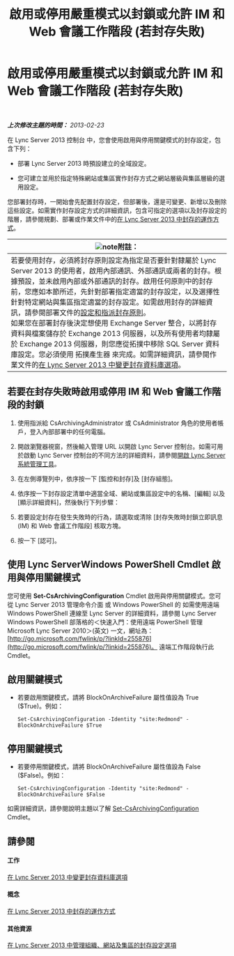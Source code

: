 ﻿---
title: 啟用或停用嚴重模式以封鎖或允許 IM 和 Web 會議工作階段 (若封存失敗)
TOCTitle: 啟用或停用嚴重模式以封鎖或允許 IM 和 Web 會議工作階段 (若封存失敗)
ms:assetid: fafdcd2e-b778-4ed5-a25f-09208aa3b699
ms:mtpsurl: https://technet.microsoft.com/zh-tw/library/Gg182609(v=OCS.15)
ms:contentKeyID: 49292897
ms.date: 08/24/2015
mtps_version: v=OCS.15
ms.translationtype: HT
---

# 啟用或停用嚴重模式以封鎖或允許 IM 和 Web 會議工作階段 (若封存失敗)

 

_**上次修改主題的時間：** 2013-02-23_

在 Lync Server 2013 控制台 中，您會使用啟用與停用關鍵模式的封存設定，包含下列：

  - 部署 Lync Server 2013 時預設建立的全域設定。

  - 您可建立並用於指定特殊網站或集區實作封存方式之網站層級與集區層級的選用設定。

您部署封存時，一開始會先配置封存設定，但部署後，還是可變更、新增以及刪除這些設定。如需實作封存設定方式的詳細資訊，包含可指定的選項以及封存設定的階層，請參閱規劃、部署或作業文件中的[在 Lync Server 2013 中封存的運作方式](lync-server-2013-how-archiving-works.md)。

<table>
<thead>
<tr class="header">
<th><img src="images/Gg398811.note(OCS.15).gif" title="note" alt="note" />附註：</th>
</tr>
</thead>
<tbody>
<tr class="odd">
<td>若要使用封存，必須將封存原則設定為指定是否要針對隸屬於 Lync Server 2013 的使用者，啟用內部通訊、外部通訊或兩者的封存。根據預設，並未啟用內部或外部通訊的封存。啟用任何原則中的封存前，您應如本節所述，先針對部署指定適當的封存設定，以及選擇性針對特定網站與集區指定適當的封存設定。如需啟用封存的詳細資訊，請參閱部署文件的<a href="lync-server-2013-configuring-and-assigning-archiving-policies.md">設定和指派封存原則</a>。<br />
如果您在部署封存後決定想使用 Exchange Server 整合，以將封存資料與檔案儲存於 Exchange 2013 伺服器，以及所有使用者均隸屬於 Exchange 2013 伺服器，則您應從拓撲中移除 SQL Server 資料庫設定。您必須使用 拓撲產生器 來完成。如需詳細資訊，請參閱作業文件的<a href="lync-server-2013-changing-archiving-database-options.md">在 Lync Server 2013 中變更封存資料庫選項</a>。</td>
</tr>
</tbody>
</table>


## 若要在封存失敗時啟用或停用 IM 和 Web 會議工作階段的封鎖

1.  使用指派給 CsArchivingAdministrator 或 CsAdministrator 角色的使用者帳戶，登入內部部署中的任何電腦。

2.  開啟瀏覽器視窗，然後輸入管理 URL 以開啟 Lync Server 控制台。如需可用於啟動 Lync Server 控制台的不同方法的詳細資料，請參閱[開啟 Lync Server 系統管理工具](lync-server-2013-open-lync-server-administrative-tools.md)。

3.  在左側導覽列中，依序按一下 \[監控和封存\]及 \[封存組態\]。

4.  依序按一下封存設定清單中適當全域、網站或集區設定中的名稱、\[編輯\] 以及 \[顯示詳細資料\]，然後執行下列步驟：

5.  若要設定封存在發生失敗時的行為，請選取或清除 \[封存失敗時封鎖立即訊息 (IM) 和 Web 會議工作階段\] 核取方塊。

6.  按一下 \[認可\]。

## 使用 Lync ServerWindows PowerShell Cmdlet 啟用與停用關鍵模式

您可使用 **Set-CsArchivingConfiguration** Cmdlet 啟用與停用關鍵模式。您可從 Lync Server 2013 管理命令介面 或 Windows PowerShell 的 如需使用遠端 Windows PowerShell 連線至 Lync Server 的詳細資料，請參閱 Lync Server Windows PowerShell 部落格的＜快速入門：使用遠端 PowerShell 管理 Microsoft Lync Server 2010＞(英文) 一文，網址為：[http://go.microsoft.com/fwlink/p/?linkId=255876](http://go.microsoft.com/fwlink/p/?linkid=255876)。 遠端工作階段執行此 Cmdlet。

## 啟用關鍵模式

  - 若要啟用關鍵模式，請將 BlockOnArchiveFailure 屬性值設為 True ($True)。例如：
    
        Set-CsArchivingConfiguration -Identity "site:Redmond" -BlockOnArchiveFailure $True

## 停用關鍵模式

  - 若要停用關鍵模式，請將 BlockOnArchiveFailure 屬性值設為 False ($False)。例如：
    
        Set-CsArchivingConfiguration -Identity "site:Redmond" -BlockOnArchiveFailure $False

如需詳細資訊，請參閱說明主題以了解 [Set-CsArchivingConfiguration](https://docs.microsoft.com/en-us/powershell/module/skype/Set-CsArchivingConfiguration) Cmdlet。

## 請參閱

#### 工作

[在 Lync Server 2013 中變更封存資料庫選項](lync-server-2013-changing-archiving-database-options.md)  

#### 概念

[在 Lync Server 2013 中封存的運作方式](lync-server-2013-how-archiving-works.md)  

#### 其他資源

[在 Lync Server 2013 中管理組織、網站及集區的封存設定選項](lync-server-2013-managing-archiving-configuration-options-for-your-organization-sites-and-pools.md)

